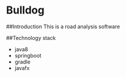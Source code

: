 # Bulldog

##Introduction
This is a road analysis software

##Technology stack
* java8
* springboot
* gradle
* javafx 
